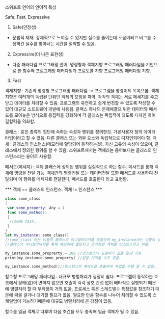 스위프트 언어의 언어적 특성

Safe, Fast, Expressive

1. Safe(안정성)
 - 문법적 제재. 강제적으로 느껴질 수 있지만 실수를 줄이는데 도움이되고 버그를 수정하건 실수를 찾아내는 시간을 절약할 수 있음.
2. Expressive(더 나은 표현성)
 - 다중 패러다임 프로그래밍 언어. 명령형과 객체지향 프로그래밍 패러다임을 기반으로 한 함수혀 프로그래밍 패러다임과 프로토콜 지향 프로그래밍 패러다임 지향.
3. Fast

객제치향 : 기존의 명령형 프로그래밍 패러다임 -> 프로그램을 명령어의 목록으봄. 객체지향은 여러개의 독립된 단위인 객체의 모임을 파악, 각각의 객체는 서로 메세지를 주고받고 데이터를 처리할 수 있음. 프로그램의 유연하고 쉽게 변경할 수 있도록 작성할 수 있어 대규모 소프트웨어 개발에 사용됨. 클랙스 하나의 문제해결으 위한 데이터와 메서드를 모아놓은 방식으로 응집력을 강화하며 각 클래스는 독립적이 되도록 디자인 하여 결합력을 약화함.

클래스 : 같은 종류의 집단에 속하는 속성과 행위를 정의한것. 기본사용자 정의 데이터 타입이라고 할 수 있음. 다른 클래스 또는 외부 요소와 독립적으로 디자인되어야 함.
객체 : 클래스의 인스턴스(메모리에 할당되어 동작하는것). 자신 고유의 속성이 있으며, 클래스에서 정의한 행위를 할 수 있음. 스위프트에서는 객체라는 용어보다는 클래스의 인스턴스라는 용어르 사용함.

메서드(메세지) : 객체 클래스에 정의된 행위를 실질적으로 하는 함수. 메서드를 통해 객체에 명령을 전달 가능. 객체간의 명령전달 또는 데이터전달 또한 메서드를 사용하여 전달되며 이 행위를 메세지르 전달한다, 메서드를 호출한다 라고 표현함.

*** 객체 == 클래스의 인스턴스. 객체 != 인스턴스 ***

```swift
class some_class
{
 var some_property: Any = 1
 func some_method()
 {
  //some task...
 }
}
let my_instance: some_class()
//some_class 라는 이름의 클래스의 이니셜라이저를 호출하여 my_instance라는 이름의 상수에 할당
//클래스의 이니셜라이저를 통해 메모리에 할당되고 초기화한 객채를 인스턴스라고 부름.

my_instance.some_proprerty = 100 //인스턴스의 프로퍼티 값을 할당 가능
print(my_instance.some_property) //값을 가져올 수도 있음.

my_instance.some_method()//인스턴스의 메서드를 호출하여 작업을 수행 할 수 있음.
```
함수형 프로그래밍 패러다임 : 대규모 병렬처리가 굉장히 쉽다. 프로그램이 동작하는 흐름에서 상태(값)이 변하지 않으면 호출이 각각 상호 간섭 없이 배타적으 실행되기 때문에 병렬처리 할 때 부작용이 거의 없음. 프로세스 혹은 스레드별ㄹ 특정값을 참조하기 때문에 락을 걸거나 대기할 필요가 없음. 필요한 만큼 함수를 나누어 처리할 수 있도록 스케일업이 가능하기때문에 대규모 병렬처리에 큰 강점이 있음.

함수를 일급 객체로 다루며 다음 조건을 모두 충족해 일급 객체가 될 수 있음.
